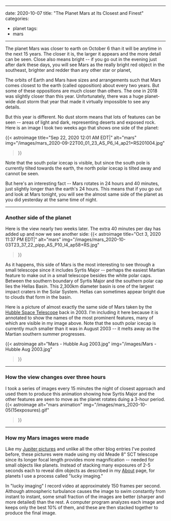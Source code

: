 ------
date: 2020-10-07
title: "The Planet Mars at Its Closest and Finest"
categories:
- planet
tags:
- mars
---
The planet Mars was closer to earth on October 6 than it will be anytime in the next 15 years.  The closer it is, the larger it appears and the more detail can be seen. Close also means bright -- if you go out in the evening just after dark these days, you will see Mars as the really bright red object in the southeast, brighter and redder than any other star or planet,


<!--more-->
The orbits of Earth and Mars have sizes and arrangements such that Mars comes closest to the earth (called opposition) about every two years.  But some of these oppositions are much closer than others.  The one in 2018 was slightly closer than this year.  Unfortunately, there was a huge planet-wide dust storm that year that made it virtually impossible to see any details.

But this year is different.  No dust storm means that lots of features can be seen -- areas of light and dark, representing deserts and exposed rock.  
Here is an image I took two weeks ago that shows one side of the planet:

{{< astroimage
   title="Sep 22, 2020 12:01 AM EDT|"
   alt="mars"
   img="/images/mars_2020-09-22T00_01_23_AS_P6_l4_ap21+RS201004.jpg"
>}}

Note that the south polar icecap is visible, but since the south pole is currently tilted towards the earth, the north polar icecap is tilted away and cannot be seen.

But here's an interesting fact -- Mars rotates in 24 hours and 40 minutes, just slightly longer than the earth's 24 hours.  This means that if you go out and look at Mars tonight, you will see the almost same side of the planet as you did yesterday at the same time of night.   

---
### Another side of the planet

Here is the view nearly two weeks later.  The extra 40 minutes per day has added up and now we see another side:
{{< astroimage
   title="Oct 3, 2020 11:37 PM EDT|"
   alt="mars"
   img="/images/mars_2020-10-03T23_37_22_pipp_AS_P10_l4_ap58+RS.jpg"
>}}

As it happens, this side of Mars is the most interesting to see through a small telescope since it includes Syrtis Major -- perhaps the easiest Martian feature to make out in a small telescope besides the white polar caps. 
Between the southern boundary of Syrtis Major and the southern polar cap lies the Hellas Basin. This 2,300km diameter basin is one of the largest impact craters in the Solar System. Hellas can sometimes appear bright due to clouds that form in the basin.

Here is a picture of almost exactly the same side of Mars taken by the 
[Hubble Space Telescope](https://www.spacetelescope.org/images/opo0322e/) 
back in 2003. 
I'm including it here because it is annotated to show the names of the most prominent features, many of which are visible in my image above.  Note that the south polar icecap is currently much smaller than it was in August 2003 -- it melts away as the Martian southern summer progresses.  

{{< astroimage
   alt="Mars - Hubble Aug 2003.jpg"
   img="/images/Mars - Hubble Aug 2003.jpg"
>}}

---
### How the view changes over three hours

I took a series of images every 15 minutes the night of closest approach and used them to produce this animation showing how  Syrtis Major and the other features are seen to move as the planet rotates duing a 3-hour period.
{{< astroimage
   alt="mars animation"
   img="/images/mars_2020-10-05(15exposures).gif"
>}}

---
### How my Mars images were made

Like my [Jupiter pictures](/Jupiter/index.html) and unlike all the other blog entries I've posted before, these pictures were made using my old Meade 8" SCT telescope since its longer focal length provides more magnification -- needed for small objects like planets.  Instead of stacking many exposures of 2-5 seconds each to reveal dim objects as described in my [About](/about/index.html) page, for planets I use a process called "lucky imaging."  

In "lucky imaging" I record video at approximately 150 frames per second.  Although atmospheric turbulance causes the image to swim constantly from instant to instant, some small fraction of the images are better (sharper and more detailed) than the rest.  A computer program analyzes each image and keeps only the best 10% of them, and these are then stacked together to produce the final image.
